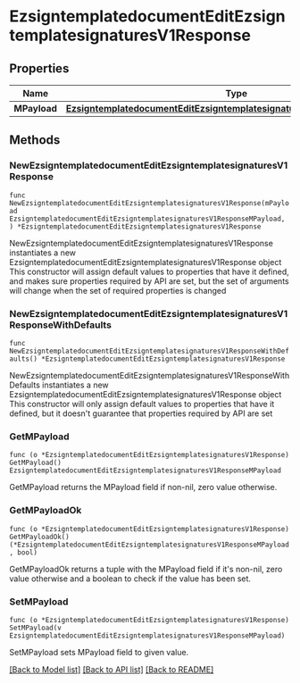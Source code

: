 # EzsigntemplatedocumentEditEzsigntemplatesignaturesV1Response

## Properties

Name | Type | Description | Notes
------------ | ------------- | ------------- | -------------
**MPayload** | [**EzsigntemplatedocumentEditEzsigntemplatesignaturesV1ResponseMPayload**](EzsigntemplatedocumentEditEzsigntemplatesignaturesV1ResponseMPayload.md) |  | 

## Methods

### NewEzsigntemplatedocumentEditEzsigntemplatesignaturesV1Response

`func NewEzsigntemplatedocumentEditEzsigntemplatesignaturesV1Response(mPayload EzsigntemplatedocumentEditEzsigntemplatesignaturesV1ResponseMPayload, ) *EzsigntemplatedocumentEditEzsigntemplatesignaturesV1Response`

NewEzsigntemplatedocumentEditEzsigntemplatesignaturesV1Response instantiates a new EzsigntemplatedocumentEditEzsigntemplatesignaturesV1Response object
This constructor will assign default values to properties that have it defined,
and makes sure properties required by API are set, but the set of arguments
will change when the set of required properties is changed

### NewEzsigntemplatedocumentEditEzsigntemplatesignaturesV1ResponseWithDefaults

`func NewEzsigntemplatedocumentEditEzsigntemplatesignaturesV1ResponseWithDefaults() *EzsigntemplatedocumentEditEzsigntemplatesignaturesV1Response`

NewEzsigntemplatedocumentEditEzsigntemplatesignaturesV1ResponseWithDefaults instantiates a new EzsigntemplatedocumentEditEzsigntemplatesignaturesV1Response object
This constructor will only assign default values to properties that have it defined,
but it doesn't guarantee that properties required by API are set

### GetMPayload

`func (o *EzsigntemplatedocumentEditEzsigntemplatesignaturesV1Response) GetMPayload() EzsigntemplatedocumentEditEzsigntemplatesignaturesV1ResponseMPayload`

GetMPayload returns the MPayload field if non-nil, zero value otherwise.

### GetMPayloadOk

`func (o *EzsigntemplatedocumentEditEzsigntemplatesignaturesV1Response) GetMPayloadOk() (*EzsigntemplatedocumentEditEzsigntemplatesignaturesV1ResponseMPayload, bool)`

GetMPayloadOk returns a tuple with the MPayload field if it's non-nil, zero value otherwise
and a boolean to check if the value has been set.

### SetMPayload

`func (o *EzsigntemplatedocumentEditEzsigntemplatesignaturesV1Response) SetMPayload(v EzsigntemplatedocumentEditEzsigntemplatesignaturesV1ResponseMPayload)`

SetMPayload sets MPayload field to given value.



[[Back to Model list]](../README.md#documentation-for-models) [[Back to API list]](../README.md#documentation-for-api-endpoints) [[Back to README]](../README.md)


